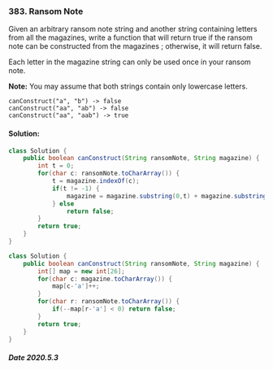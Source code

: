 ### 383. Ransom Note

Given an arbitrary ransom note string and another string containing letters from all the magazines, write a function that will return true if the ransom note can be constructed from the magazines ; otherwise, it will return false. 

Each letter in the magazine string can only be used once in your ransom note.

**Note:**
You may assume that both strings contain only lowercase letters.

```
canConstruct("a", "b") -> false
canConstruct("aa", "ab") -> false
canConstruct("aa", "aab") -> true
```

#### Solution:

```java
class Solution {
    public boolean canConstruct(String ransomNote, String magazine) {
        int t = 0;
        for(char c: ransomNote.toCharArray()) {
            t = magazine.indexOf(c);
            if(t != -1) {
                magazine = magazine.substring(0,t) + magazine.substring(t+1);
            } else 
                return false;
        }
        return true;
    }
}
```

```java
class Solution {
    public boolean canConstruct(String ransomNote, String magazine) {
        int[] map = new int[26];
        for(char c: magazine.toCharArray()) {
            map[c-'a']++;
        }
        for(char r: ransomNote.toCharArray()) {
            if(--map[r-'a'] < 0) return false;
        }
        return true;
    }
}
```

##### Date 2020.5.3